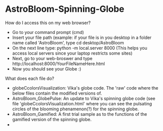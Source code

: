 # AstroBloom-Spinning-Globe

How do I access this on my web browser?
- Go to your command prompt (cmd)
- Insert your file path (example: if your file is in you desktop in a folder name called 'AstroBloom', type
  cd desktop/AstroBloom
- On the next line type: python -m local.server 8000 (This helps you access local servers since your laptop restricts some sites)
- Next, go to your web-broswer and type http://localhost:8000/YourFileNameHere.html
- Now you should see your Globe :)

What does each file do?
- globeCcolorsVisualization: Vika's globe code. The 'raw' code where the below files contain the modified versions of.
- AstroBloom_GlobePulse: An update to Vika's spinning globe code (see file 'globeCcolorsVisualization.html' where you can see the pulsating circles of the blooming phenamenon(?) for the spinning globe.
- AstroBloom_Gamified: A first trial sample as to the functions of the gamified version of the spinning globe.
- 
  
